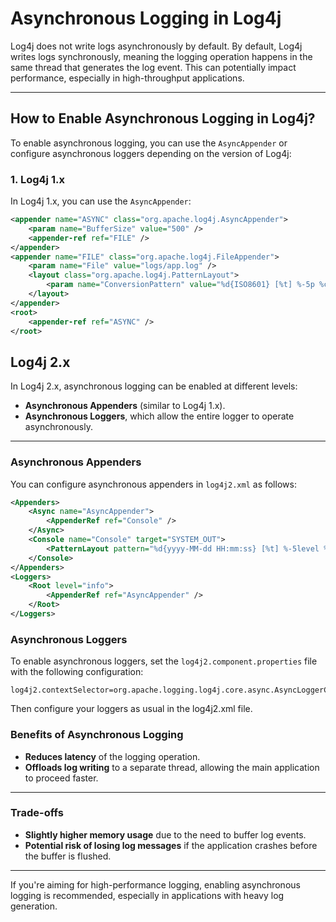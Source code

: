 # Asynchronous Logging in Log4j

Log4j does not write logs asynchronously by default. By default, Log4j writes logs synchronously, meaning the logging operation happens in the same thread that generates the log event. This can potentially impact performance, especially in high-throughput applications.

---

## How to Enable Asynchronous Logging in Log4j?

To enable asynchronous logging, you can use the `AsyncAppender` or configure asynchronous loggers depending on the version of Log4j:

### 1. Log4j 1.x

In Log4j 1.x, you can use the `AsyncAppender`:

```xml
<appender name="ASYNC" class="org.apache.log4j.AsyncAppender">
    <param name="BufferSize" value="500" />
    <appender-ref ref="FILE" />
</appender>
<appender name="FILE" class="org.apache.log4j.FileAppender">
    <param name="File" value="logs/app.log" />
    <layout class="org.apache.log4j.PatternLayout">
        <param name="ConversionPattern" value="%d{ISO8601} [%t] %-5p %c %x - %m%n" />
    </layout>
</appender>
<root>
    <appender-ref ref="ASYNC" />
</root>
```

## Log4j 2.x

In Log4j 2.x, asynchronous logging can be enabled at different levels:

- **Asynchronous Appenders** (similar to Log4j 1.x).
- **Asynchronous Loggers**, which allow the entire logger to operate asynchronously.

---

### **Asynchronous Appenders**

You can configure asynchronous appenders in `log4j2.xml` as follows:

```xml
<Appenders>
    <Async name="AsyncAppender">
        <AppenderRef ref="Console" />
    </Async>
    <Console name="Console" target="SYSTEM_OUT">
        <PatternLayout pattern="%d{yyyy-MM-dd HH:mm:ss} [%t] %-5level %logger{36} - %msg%n" />
    </Console>
</Appenders>
<Loggers>
    <Root level="info">
        <AppenderRef ref="AsyncAppender" />
    </Root>
</Loggers>
```

### Asynchronous Loggers

To enable asynchronous loggers, set the `log4j2.component.properties` file with the following configuration:

```properties
log4j2.contextSelector=org.apache.logging.log4j.core.async.AsyncLoggerContextSelector
```

Then configure your loggers as usual in the log4j2.xml file.

### Benefits of Asynchronous Logging

- **Reduces latency** of the logging operation.
- **Offloads log writing** to a separate thread, allowing the main application to proceed faster.

---

### Trade-offs

- **Slightly higher memory usage** due to the need to buffer log events.
- **Potential risk of losing log messages** if the application crashes before the buffer is flushed.

---

If you're aiming for high-performance logging, enabling asynchronous logging is recommended, especially in applications with heavy log generation.

